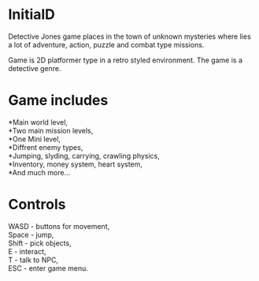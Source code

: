 # InitialD

Detective Jones game places in the town of unknown mysteries where lies a lot of adventure, action, puzzle and combat type missions.

Game is 2D platformer type in a retro styled environment. The game is a detective genre.

# Game includes

  *Main world level,  
  *Two main mission levels,  
  *One Mini level,  
  *Diffrent enemy types,  
  *Jumping, slyding, carrying, crawling physics,  
  *Inventory, money system, heart system,  
  *And much more...  

# Controls

  WASD - buttons for movement,  
  Space - jump,  
  Shift - pick objects,  
  E - interact,  
  T - talk to NPC,  
  ESC - enter game menu.  
